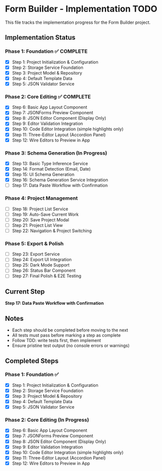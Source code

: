 # Form Builder - Implementation TODO

This file tracks the implementation progress for the Form Builder project.

## Implementation Status

### Phase 1: Foundation ✅ COMPLETE
- [x] Step 1: Project Initialization & Configuration
- [x] Step 2: Storage Service Foundation
- [x] Step 3: Project Model & Repository
- [x] Step 4: Default Template Data
- [x] Step 5: JSON Validator Service

### Phase 2: Core Editing ✅ COMPLETE
- [x] Step 6: Basic App Layout Component
- [x] Step 7: JSONForms Preview Component
- [x] Step 8: JSON Editor Component (Display Only)
- [x] Step 9: Editor Validation Integration
- [x] Step 10: Code Editor Integration (simple highlights only)
- [x] Step 11: Three-Editor Layout (Accordion Panel)
- [x] Step 12: Wire Editors to Preview in App

### Phase 3: Schema Generation (In Progress)
- [x] Step 13: Basic Type Inference Service
- [x] Step 14: Format Detection (Email, Date)
- [x] Step 15: UI Schema Generation
- [x] Step 16: Schema Generation Service Integration
- [ ] Step 17: Data Paste Workflow with Confirmation

### Phase 4: Project Management
- [ ] Step 18: Project List Service
- [ ] Step 19: Auto-Save Current Work
- [ ] Step 20: Save Project Modal
- [ ] Step 21: Project List View
- [ ] Step 22: Navigation & Project Switching

### Phase 5: Export & Polish
- [ ] Step 23: Export Service
- [ ] Step 24: Export UI Integration
- [ ] Step 25: Dark Mode Support
- [ ] Step 26: Status Bar Component
- [ ] Step 27: Final Polish & E2E Testing

## Current Step
**Step 17: Data Paste Workflow with Confirmation**

## Notes
- Each step should be completed before moving to the next
- All tests must pass before marking a step as complete
- Follow TDD: write tests first, then implement
- Ensure pristine test output (no console errors or warnings)

## Completed Steps
### Phase 1: Foundation ✅
- [x] Step 1: Project Initialization & Configuration
- [x] Step 2: Storage Service Foundation
- [x] Step 3: Project Model & Repository
- [x] Step 4: Default Template Data
- [x] Step 5: JSON Validator Service

### Phase 2: Core Editing (In Progress)
- [x] Step 6: Basic App Layout Component
- [x] Step 7: JSONForms Preview Component
- [x] Step 8: JSON Editor Component (Display Only)
- [x] Step 9: Editor Validation Integration
- [x] Step 10: Code Editor Integration (simple highlights only)
- [x] Step 11: Three-Editor Layout (Accordion Panel)
- [x] Step 12: Wire Editors to Preview in App
